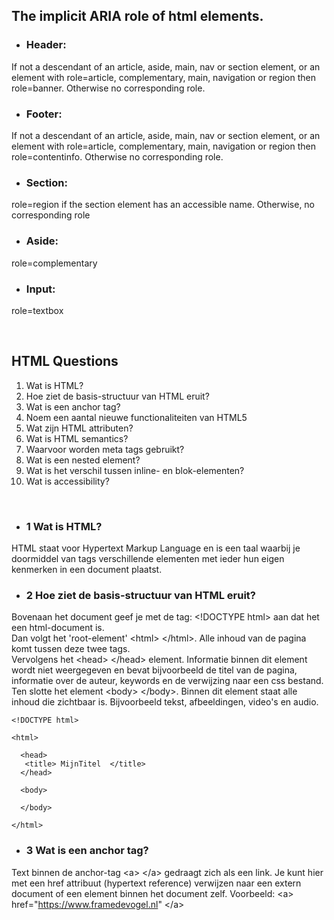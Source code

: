 ## The implicit ARIA role of html elements.

* ### Header: 
If not a descendant of an article, aside, main, nav or section element, 
or an element with role=article, complementary, main, navigation or region 
then role=banner. Otherwise no corresponding role.

* ### Footer: 
If not a descendant of an article, aside, main, nav or section element,
or an element with role=article, complementary, main, navigation or region
then role=contentinfo. Otherwise no corresponding role.

* ### Section: 
 role=region if the section element has an accessible name. Otherwise, no corresponding role

* ### Aside:
 role=complementary

* ### Input:
 role=textbox

<br>

## HTML Questions


1. Wat is HTML?
2. Hoe ziet de basis-structuur van HTML eruit?
3. Wat is een anchor tag?
4. Noem een aantal nieuwe functionaliteiten van HTML5
5. Wat zijn HTML attributen?
6. Wat is HTML semantics?
7. Waarvoor worden meta tags gebruikt?
8. Wat is een nested element?
9. Wat is het verschil tussen inline- en blok-elementen?
10. Wat is accessibility?

<br>

* ### 1 Wat is HTML?
HTML staat voor Hypertext Markup Language en is een taal waarbij je doormiddel
van tags verschillende elementen met ieder hun eigen kenmerken in een document plaatst.

* ### 2 Hoe ziet de basis-structuur van HTML eruit?
Bovenaan het document geef je met de tag:  &lt;!DOCTYPE html> aan dat het een html-document is.<br>
Dan volgt het 'root-element'  &lt;html>  &lt;/html>. Alle inhoud van de pagina komt tussen deze twee tags.<br>
Vervolgens het  &lt;head>  &lt;/head> element.  Informatie binnen dit element wordt niet weergegeven en 
bevat bijvoorbeeld de titel van de pagina, informatie over de auteur, keywords en de verwijzing naar een css bestand.<br>
Ten slotte het element  &lt;body>  &lt;/body>. Binnen dit element staat alle inhoud die zichtbaar is. Bijvoorbeeld tekst, 
afbeeldingen, video's en audio.

 ``` 
 <!DOCTYPE html> 
 
 <html>
 
   <head>
    <title> MijnTitel  </title>
   </head>

   <body>

   </body>

 </html> 
 ```

 * ###  3 Wat is een anchor tag?
  Text binnen de anchor-tag  &lt;a>  &lt;/a> gedraagt zich als een link.
  Je kunt hier met een href attribuut (hypertext reference) verwijzen naar een extern document
   of een element binnen het document zelf. Voorbeeld:  &lt;a> href="https://www.framedevogel.nl"  &lt;/a>